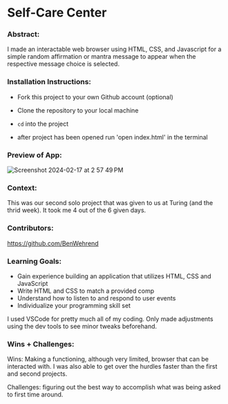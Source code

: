 # Self-Care Center 

### Abstract:
[//]: <> (Briefly describe what you built and its features. What problem is the app solving? How does this application solve that problem?)
I made an interactable web browser using HTML, CSS, and Javascript for a simple random affirmation or mantra message to appear when the respective message choice is selected.

### Installation Instructions:
[//]: <> (What steps does a person have to take to get your app cloned down and running?)
- Fork this project to your own Github account (optional)
- Clone the repository to your local machine
- `cd` into the project

- after project has been opened run 'open index.html' in the terminal 

### Preview of App:
[//]: <> (Provide ONE gif or screenshot of your application - choose the "coolest" piece of functionality to show off.)
![Screenshot 2024-02-17 at 2 57 49 PM](https://github.com/BenWehrend/self-care-center/assets/155917289/f0df5924-fbcb-40f8-b389-c7103de48e4b)

### Context:
[//]: <> (Give some context for the project here. How long did you have to work on it? How far into the Turing program are you?)
This was our second solo project that was given to us at Turing (and the thrid week). It took me 4 out of the 6 given days. 

### Contributors:
[//]: <> (Who worked on this application? Link to their GitHubs.)
https://github.com/BenWehrend

### Learning Goals:
[//]: <> (What were the learning goals of this project? What tech did you work with?)
- Gain experience building an application that utilizes HTML, CSS and JavaScript
- Write HTML and CSS to match a provided comp
- Understand how to listen to and respond to user events
- Individualize your programming skill set

I used VSCode for pretty much all of my coding. Only made adjustments using the dev tools to see minor tweaks beforehand.

### Wins + Challenges:
[//]: <> (What are 2-3 wins you have from this project? What were some challenges you faced - and how did you get over them?)
Wins: Making a functioning, although very limited, browser that can be interacted with. I was also able to get over the hurdles faster than the first and second projects.

Challenges: figuring out the best way to accomplish what was being asked to first time around. 
